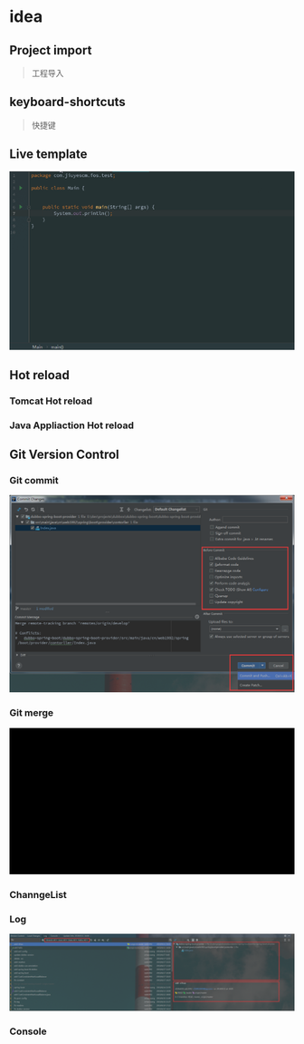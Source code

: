 # idea

## Project import

> 工程导入

## keyboard-shortcuts

> 快捷键

## Live template

![main.gif](./images/main.gif)

## Hot reload

### Tomcat Hot reload

### Java Appliaction Hot reload

## Git Version Control

### Git commit

![git-commit.png](./images/git-commit.png)

### Git merge

![git-merge.gif](./images/git-merge.gif)

### ChanngeList

### Log

![git-log.png](./images/git-log.png)

### Console

